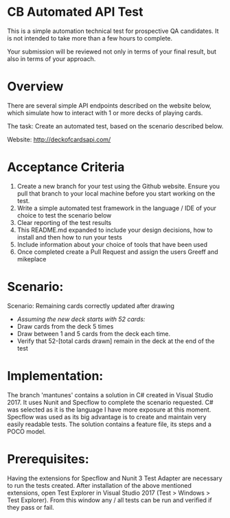 # CB Automated API Test

This is a simple automation technical test for prospective QA candidates. It is not intended to take more than a few hours to complete.

Your submission will be reviewed not only in terms of your final result, but also in terms of your approach.

# Overview

There are several simple API endpoints described on the website below, which simulate how to interact with 1 or more decks of playing cards.

The task: Create an automated test, based on the scenario described below.

Website: http://deckofcardsapi.com/ 

# Acceptance Criteria
1. Create a new branch for your test using the Github website. Ensure you pull that branch to your local machine before you start working on the test.
2. Write a simple automated test framework in the language / IDE of your choice to test the scenario below
3. Clear reporting of the test results
4. This README.md expanded to include your design decisions, how to install and then how to run your tests
5. Include information about your choice of tools that have been used
6. Once completed create a Pull Request and assign the users Greeff and mikeplace

# Scenario:

Scenario: Remaining cards correctly updated after drawing
- *Assuming the new deck starts with 52 cards:*
- Draw cards from the deck 5 times
- Draw between 1 and 5 cards from the deck each time.
- Verify that 52-[total cards drawn] remain in the deck at the end of the test

# Implementation:

The branch 'mantunes' contains a solution in C# created in Visual Studio 2017. It uses Nunit and Specflow to complete the scenario requested.
C# was selected as it is the language I have more exposure at this moment.
Specflow was used as its big advantage is to create and maintain very easily readable tests.
The solution contains a feature file, its steps and a POCO model.

# Prerequisites:

Having the extensions for Specflow and Nunit 3 Test Adapter are necessary to run the tests created.
After installation of the above mentioned extensions, open Test Explorer in Visual Studio 2017 (Test > Windows > Test Explorer). From this window any / all tests can be run and verified if they pass or fail.
